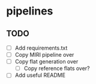 # pipelines

## TODO
- [ ] Add requirements.txt
- [ ] Copy MIRI pipeline over
- [ ] Copy flat generation over
    - [ ] Copy reference flats over?
- [ ] Add useful README